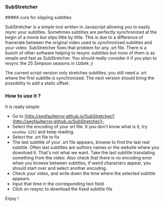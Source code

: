 ### SubStretcher

####A cure for slipping subtitles

SubStretcher is a simple tool written in Javascript allowing you to easily reync your subtitles. Sometimes subtitles are perfectly synchronized at the begin of a movie but slips little by little. This is due to a difference of framerate between the original video used to synchronized subtitles and your video. SubStretcher fixes that problem for any .srt file. There is a bunch of other software helping to resync subtitles but none of them is as simple and fast as SubStretcher. You should really consider it if you plan to resync the 25 Simpson seasons in Uzbek ;)

The current script version only stretches subtitles, you still need a .srt where the first subtitle is synchronized. The next version should bring the possibility to add a static offset.

### How to use it ?

It is really simple:

- Go to [http://segfaulterror.github.io/SubStretcher/](http://segfaulterror.github.io/SubStretcher/)-
- Select the encoding of your srt file. It you don't know what is it, try `window-1252` and keep reading.
- Select the .srt file to fix
- The last subtitle of your .srt file appears, browse to find the last real subtitle. Often last subtitles are authors names or the website where you download it. That's not what we want. Take the last subtitle translating something from the video. Also check that there is no encoding error when you browse between subtitles, if weird characters appear, you should start over and select another encoding.
- Check your video, and write down the time where the selected subtitle appears.
- Input that time in the corresponding text field
- Click on resync to download the fixed subtitle file

Enjoy !
